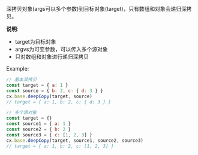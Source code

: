 深拷贝对象(args可以多个参数)到目标对象(target)，只有数组和对象会递归深拷贝。

**说明**: 
- target为目标对象
- argvs为可变参数，可以传入多个源对象
- 只对数组和对象进行递归深拷贝

Example:
```javascript
// 基本深拷贝
const target = { a: 1 }
const source = { b: 2, c: { d: 3 } }
cx.base.deepCopy(target, source)
// target = { a: 1, b: 2, c: { d: 3 } }

// 多个源对象
const target = {}
const source1 = { a: 1 }
const source2 = { b: 2 }
const source3 = { c: [1, 2, 3] }
cx.base.deepCopy(target, source1, source2, source3)
// target = { a: 1, b: 2, c: [1, 2, 3] }
```